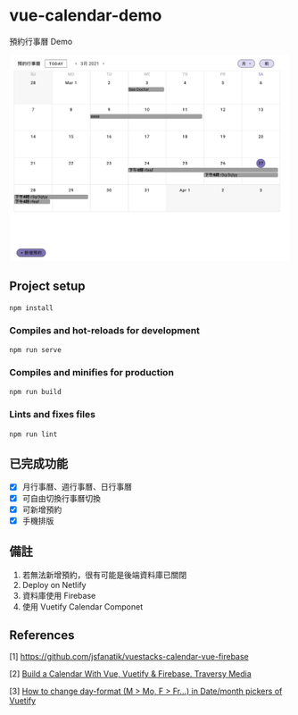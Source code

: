 # vue-calendar-demo

預約行事曆 Demo

![Alt text](./src/assets/example1.png)

## Project setup

```
npm install
```

### Compiles and hot-reloads for development

```
npm run serve
```

### Compiles and minifies for production

```
npm run build
```

### Lints and fixes files

```
npm run lint
```

## 已完成功能

- [x] 月行事曆、週行事曆、日行事曆
- [x] 可自由切換行事曆切換
- [x] 可新增預約
- [x] 手機排版

## 備註

1. 若無法新增預約，很有可能是後端資料庫已關閉
2. Deploy on Netlify
3. 資料庫使用 Firebase
4. 使用 Vuetify Calendar Componet

## References

[1] https://github.com/jsfanatik/vuestacks-calendar-vue-firebase

[2] [Build a Calendar With Vue, Vuetify & Firebase. Traversy Media](https://youtu.be/2NOsjTT1b_k)

[3] [How to change day-format (M > Mo, F > Fr…) in Date/month pickers of Vuetify](https://stackoverflow.com/questions/57577813/how-to-change-day-format-m-mo-f-fr-in-date-month-pickers-of-vuetify)